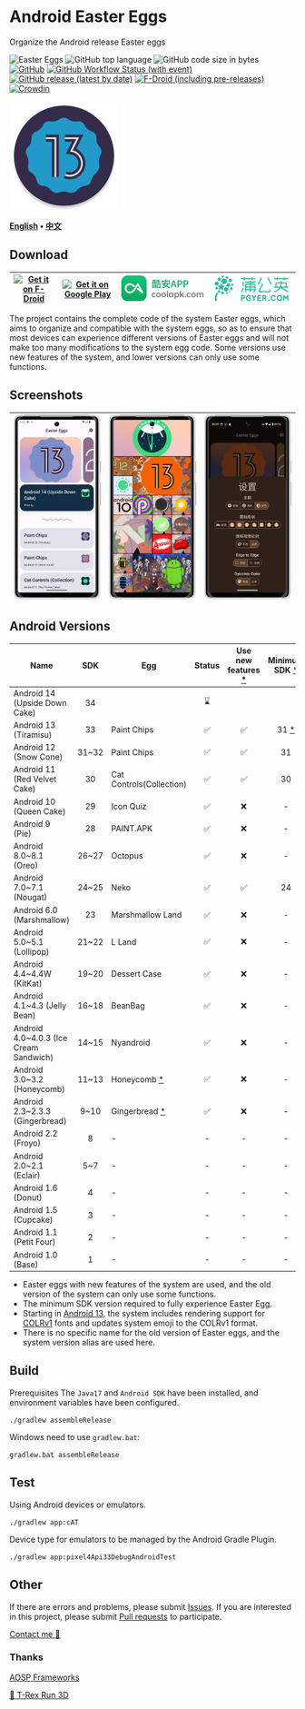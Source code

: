 # Android Easter Eggs

Organize the Android release Easter eggs

![Easter Eggs](https://img.shields.io/badge/Android-Easter%20Eggs-red?logo=android) ![GitHub top language](https://img.shields.io/github/languages/top/hushenghao/AndroidEasterEggs?logo=kotlin)
![GitHub code size in bytes](https://img.shields.io/github/languages/code-size/hushenghao/AndroidEasterEggs) [![GitHub](https://img.shields.io/github/license/hushenghao/AndroidEasterEggs)](https://github.com/hushenghao/AndroidEasterEggs/blob/master/LICENSE) [![GitHub Workflow Status (with event)](https://img.shields.io/github/actions/workflow/status/hushenghao/AndroidEasterEggs/buildRelease.yml)](https://github.com/hushenghao/AndroidEasterEggs/actions/workflows/buildRelease.yml) [![GitHub release (latest by date)](https://img.shields.io/github/v/release/hushenghao/AndroidEasterEggs)](https://github.com/hushenghao/AndroidEasterEggs/releases) [![F-Droid (including pre-releases)](https://img.shields.io/f-droid/v/com.dede.android_eggs)](https://f-droid.org/packages/com.dede.android_eggs/) [![Crowdin](https://badges.crowdin.net/easter-eggs/localized.svg)](https://crowdin.com/project/easter-eggs)

![logo](./images/ic_launcher_round.png)

**[English](./README.md) • [中文](./README_zh.md)**

## Download

| [![Get it on F-Droid](https://fdroid.gitlab.io/artwork/badge/get-it-on.svg)](https://f-droid.org/packages/com.dede.android_eggs) | [![Get it on Google Play](https://play.google.com/intl/en_us/badges/static/images/badges/en_badge_web_generic.png)](https://play.google.com/store/apps/details?id=com.dede.android_eggs&utm_source=Github&pcampaignid=pcampaignidMKT-Other-global-all-co-prtnr-py-PartBadge-Mar2515-1) | [![](./images/badge_coolapk.png)](https://www.coolapk.com/apk/com.dede.android_eggs) | [![Beta](./images/badge_pgyer.png)](https://www.pgyer.com/eggs) |
|----------------------------------------------------------------------------------------------------------------------------------|----------------------------------------------------------------------------------------------------------------------------------------------------------------------------------------------------------------------------------------------------------------------------------------|--------------------------------------------------------------------------------------|-----------------------------------------------------------------|

The project contains the complete code of the system Easter eggs, which aims to organize and compatible with the system eggs, so as to ensure that most devices can experience different versions of Easter eggs and will not make too many modifications to the system egg code. Some versions use new features of the system, and lower versions can only use some functions.

## Screenshots

| ![](./fastlane/metadata/android/en-US/images/phoneScreenshots/2.png) | ![](./fastlane/metadata/android/en-US/images/phoneScreenshots/1.png) | ![](./fastlane/metadata/android/en-US/images/phoneScreenshots/3.png) |
|----------------------------------------------------------------------|----------------------------------------------------------------------|----------------------------------------------------------------------|

## Android Versions
| Name                                   |  SDK  | Egg                           | Status | Use new features [*](#id_new_features) | Minimum SDK [*](#id_full_egg_mini_sdk) |
|----------------------------------------|:-----:|-------------------------------|:------:|:--------------------------------------:|:--------------------------------------:|
| Android 14 (Upside Down Cake)          |  34   |                               |   ⌛️   |                                        |                                        |
| Android 13 (Tiramisu)                  |  33   | Paint Chips                   |   ✅    |                   ✅                    |     31 [*](#id_color_vector_fonts)     |
| Android 12 (Snow Cone)                 | 31~32 | Paint Chips                   |   ✅    |                   ✅                    |                   31                   |
| Android 11 (Red Velvet Cake)           |  30   | Cat Controls(Collection)      |   ✅    |                   ✅                    |                   30                   |
| Android 10 (Queen Cake)                |  29   | Icon Quiz                     |   ✅    |                   ❌                    |                   -                    |
| Android 9 (Pie)                        |  28   | PAINT.APK                     |   ✅    |                   ❌                    |                   -                    |
| Android 8.0~8.1 (Oreo)                 | 26~27 | Octopus                       |   ✅    |                   ❌                    |                   -                    |
| Android 7.0~7.1 (Nougat)               | 24~25 | Neko                          |   ✅    |                   ✅                    |                   24                   |
| Android 6.0 (Marshmallow)              |  23   | Marshmallow Land              |   ✅    |                   ❌                    |                   -                    |
| Android 5.0~5.1 (Lollipop)             | 21~22 | L Land                        |   ✅    |                   ❌                    |                   -                    |
| Android 4.4~4.4W (KitKat)              | 19~20 | Dessert Case                  |   ✅    |                   ❌                    |                   -                    |
| Android 4.1~4.3 (Jelly Bean)           | 16~18 | BeanBag                       |   ✅    |                   ❌                    |                   -                    |
| Android 4.0~4.0.3 (Ice Cream Sandwich) | 14~15 | Nyandroid                     |   ✅    |                   ❌                    |                   -                    |
| Android 3.0~3.2 (Honeycomb)            | 11~13 | Honeycomb [*](#id_egg_name)   |   ✅    |                   ❌                    |                   -                    |
| Android 2.3~2.3.3 (Gingerbread)        | 9~10  | Gingerbread [*](#id_egg_name) |   ✅    |                   ❌                    |                   -                    |
| Android 2.2 (Froyo)                    |   8   | -                             |   -    |                   -                    |                   -                    |
| Android 2.0~2.1 (Eclair)               |  5~7  | -                             |   -    |                   -                    |                   -                    |
| Android 1.6 (Donut)                    |   4   | -                             |   -    |                   -                    |                   -                    |
| Android 1.5 (Cupcake)                  |   3   | -                             |   -    |                   -                    |                   -                    |
| Android 1.1 (Petit Four)               |   2   | -                             |   -    |                   -                    |                   -                    |
| Android 1.0 (Base)                     |   1   | -                             |   -    |                   -                    |                   -                    |

* <span id='id_new_features'>Easter eggs with new features of the system are used, and the old version of the system can only use some functions.</span>
* <span id='id_full_egg_mini_sdk'>The minimum SDK version required to fully experience Easter Egg.</span>
* <span id='id_color_vector_fonts'>Starting in [Android 13](https://developer.android.google.cn/about/versions/13/features#color-vector-fonts), the system includes rendering support for [COLRv1](https://developer.chrome.com/blog/colrv1-fonts/) fonts and updates system emoji to the COLRv1 format.</span>
* <span id='id_egg_name'>There is no specific name for the old version of Easter eggs, and the system version alias are used here.</span>

## Build

Prerequisites The `Java17` and `Android SDK` have been installed, and environment variables have been configured.

```shell
./gradlew assembleRelease
```

Windows need to use `gradlew.bat`:

```shell
gradlew.bat assembleRelease
```

## Test

Using Android devices or emulators.
```shell
./gradlew app:cAT
```

Device type for emulators to be managed by the Android Gradle Plugin.

```shell
./gradlew app:pixel4Api33DebugAndroidTest
```

## Other

If there are errors and problems, please submit [Issues](https://github.com/hushenghao/AndroidEasterEggs/issues). If you are interested in this project, please submit [Pull requests](https://github.com/hushenghao/AndroidEasterEggs/pulls) to participate.

[Contact me 📧](mailto:dede.hu@qq.com)

### Thanks
[AOSP Frameworks](https://github.com/aosp-mirror/platform_frameworks_base)

[🦖 T-Rex Run 3D](https://github.com/Priler/dino3d)
